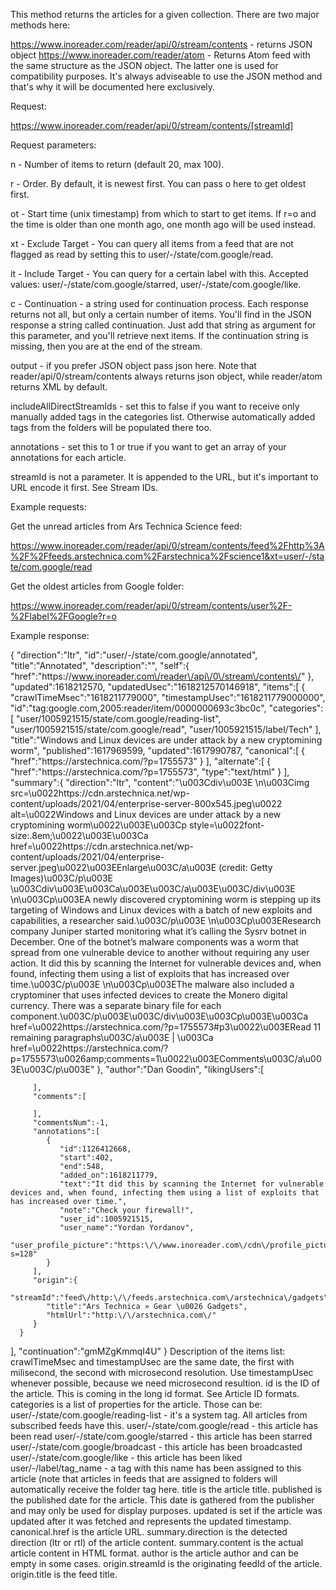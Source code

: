 This method returns the articles for a given collection. There are two major methods here:

https://www.inoreader.com/reader/api/0/stream/contents - returns JSON object
https://www.inoreader.com/reader/atom - Returns Atom feed with the same structure as the JSON object.
The latter one is used for compatibility purposes. It's always adviseable to use the JSON method and that's why it will be documented here exclusively.

Request:

https://www.inoreader.com/reader/api/0/stream/contents/[streamId]

Request parameters:

n - Number of items to return (default 20, max 100).

r - Order. By default, it is newest first. You can pass o here to get oldest first.

ot - Start time (unix timestamp) from which to start to get items. If r=o and the time is older than one month ago, one month ago will be used instead.

xt - Exclude Target - You can query all items from a feed that are not flagged as read by setting this to user/-/state/com.google/read.

it - Include Target - You can query for a certain label with this. Accepted values: user/-/state/com.google/starred, user/-/state/com.google/like.

c - Continuation - a string used for continuation process. Each response returns not all, but only a certain number of items. You'll find in the JSON response a string called continuation. Just add that string as argument for this parameter, and you'll retrieve next items. If the continuation string is missing, then you are at the end of the stream.

output - if you prefer JSON object pass json here. Note that reader/api/0/stream/contents always returns json object, while reader/atom returns XML by default.

includeAllDirectStreamIds - set this to false if you want to receive only manually added tags in the categories list. Otherwise automatically added tags from the folders will be populated there too.

annotations - set this to 1 or true if you want to get an array of your annotations for each article.

streamId is not a parameter. It is appended to the URL, but it's important to URL encode it first. See Stream IDs.

Example requests:

Get the unread articles from Ars Technica Science feed:

https://www.inoreader.com/reader/api/0/stream/contents/feed%2Fhttp%3A%2F%2Ffeeds.arstechnica.com%2Farstechnica%2Fscience1&xt=user/-/state/com.google/read

Get the oldest articles from Google folder:

https://www.inoreader.com/reader/api/0/stream/contents/user%2F-%2Flabel%2FGoogle?r=o

Example response:

{
   "direction":"ltr",
   "id":"user\/-\/state\/com.google\/annotated",
   "title":"Annotated",
   "description":"",
   "self":{
      "href":"https:\/\/www.inoreader.com\/reader\/api\/0\/stream\/contents\/"
   },
   "updated":1618212570,
   "updatedUsec":"1618212570146918",
   "items":[
      {
         "crawlTimeMsec":"1618211779000",
         "timestampUsec":"1618211779000000",
         "id":"tag:google.com,2005:reader\/item\/0000000693c3bc0c",
         "categories":[
            "user\/1005921515\/state\/com.google\/reading-list",
            "user\/1005921515\/state\/com.google\/read",
            "user\/1005921515\/label\/Tech"
         ],
         "title":"Windows and Linux devices are under attack by a new cryptomining worm",
         "published":1617969599,
         "updated":1617990787,
         "canonical":[
            {
               "href":"https:\/\/arstechnica.com\/?p=1755573"
            }
         ],
         "alternate":[
            {
               "href":"https:\/\/arstechnica.com\/?p=1755573",
               "type":"text\/html"
            }
         ],
         "summary":{
            "direction":"ltr",
            "content":"\u003Cdiv\u003E \n\u003Cimg src=\u0022https:\/\/cdn.arstechnica.net\/wp-content\/uploads\/2021\/04\/enterprise-server-800x545.jpeg\u0022 alt=\u0022Windows and Linux devices are under attack by a new cryptomining worm\u0022\u003E\u003Cp style=\u0022font-size:.8em;\u0022\u003E\u003Ca href=\u0022https:\/\/cdn.arstechnica.net\/wp-content\/uploads\/2021\/04\/enterprise-server.jpeg\u0022\u003EEnlarge\u003C\/a\u003E (credit: Getty Images)\u003C\/p\u003E  \u003Cdiv\u003E\u003Ca\u003E\u003C\/a\u003E\u003C\/div\u003E \n\u003Cp\u003EA newly discovered cryptomining worm is stepping up its targeting of Windows and Linux devices with a batch of new exploits and capabilities, a researcher said.\u003C\/p\u003E \n\u003Cp\u003EResearch company Juniper started monitoring what it’s calling the Sysrv botnet in December. One of the botnet’s malware components was a worm that spread from one vulnerable device to another without requiring any user action. It did this by scanning the Internet for vulnerable devices and, when found, infecting them using a list of exploits that has increased over time.\u003C\/p\u003E \n\u003Cp\u003EThe malware also included a cryptominer that uses infected devices to create the Monero digital currency. There was a separate binary file for each component.\u003C\/p\u003E\u003C\/div\u003E\u003Cp\u003E\u003Ca href=\u0022https:\/\/arstechnica.com\/?p=1755573#p3\u0022\u003ERead 11 remaining paragraphs\u003C\/a\u003E | \u003Ca href=\u0022https:\/\/arstechnica.com\/?p=1755573\u0026amp;comments=1\u0022\u003EComments\u003C\/a\u003E\u003C\/p\u003E"
         },
         "author":"Dan Goodin",
         "likingUsers":[

         ],
         "comments":[

         ],
         "commentsNum":-1,
         "annotations":[
            {
               "id":1126412668,
               "start":402,
               "end":548,
               "added_on":1618211779,
               "text":"It did this by scanning the Internet for vulnerable devices and, when found, infecting them using a list of exploits that has increased over time.",
               "note":"Check your firewall!",
               "user_id":1005921515,
               "user_name":"Yordan Yordanov",
               "user_profile_picture":"https:\/\/www.inoreader.com\/cdn\/profile_picture\/1005921515\/T9zu6Ay6MqMT?s=128"
            }
         ],
         "origin":{
            "streamId":"feed\/http:\/\/feeds.arstechnica.com\/arstechnica\/gadgets",
            "title":"Ars Technica » Gear \u0026 Gadgets",
            "htmlUrl":"http:\/\/arstechnica.com\/"
         }
      }
   ],
   "continuation":"gmMZgKmmqI4U"
}
Description of the items list:
crawlTimeMsec and timestampUsec are the same date, the first with milisecond, the second with microsecond resolution. Use timestampUsec whenever possible, because we need microsecond resultion.
id is the ID of the article. This is coming in the long id format. See Article ID formats.
categories is a list of properties for the article. Those can be:
user/-/state/com.google/reading-list - it's a system tag. All articles from subscribed feeds have this.
user/-/state/com.google/read - this article has been read
user/-/state/com.google/starred - this article has been starred
user/-/state/com.google/broadcast - this article has been broadcasted
user/-/state/com.google/like - this article has been liked
user/-/label/tag_name - a tag with this name has been assigned to this article (note that articles in feeds that are assigned to folders will automatically receive the folder tag here.
title is the article title.
published is the published date for the article. This date is gathered from the publisher and may only be used for display purposes.
updated is set if the article was updated after it was fetched and represents the updated timestamp.
canonical.href is the article URL.
summary.direction is the detected direction (ltr or rtl) of the article content.
summary.content is the actual article content in HTML format.
author is the article author and can be empty in some cases.
origin.streamId is the originating feedId of the article.
origin.title is the feed title.